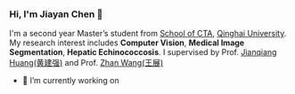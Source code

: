 ### Hi, I'm Jiayan Chen 👋

I'm a second year Master’s student from [School of CTA](https://cs.qhu.edu.cn/), [Qinghai University](https://www.qhu.edu.cn/). My research interest includes **Computer Vision**, **Medical Image Segmentation**, **Hepatic Echinococcosis**. I supervised by Prof. [Jianqiang Huang(黄建强)](https://www.qhu-hdacp.cn/hjq.html) and Prof. [Zhan Wang(王展)](https://www.qhuah.com/html/2748691352.html)
- 🔭 I’m currently working on 
<!--
**chenjiayan-qhu/chenjiayan-qhu** is a ✨ _special_ ✨ repository because its `README.md` (this file) appears on your GitHub profile.

Here are some ideas to get you started:

- 🔭 I’m currently working on ...
- 🌱 I’m currently learning ...
- 👯 I’m looking to collaborate on ...
- 🤔 I’m looking for help with ...
- 💬 Ask me about ...
- 📫 How to reach me: ...
- 😄 Pronouns: ...
- ⚡ Fun fact: ...
-->
